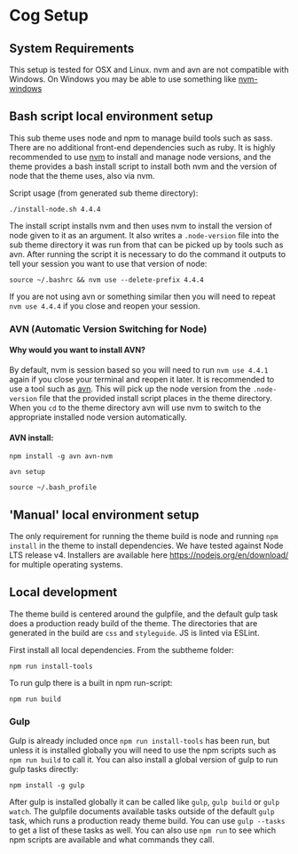 # Cog Setup

## System Requirements

This setup is tested for OSX and Linux. nvm and avn are not compatible with Windows. On Windows you may be able to use something like [nvm-windows](https://github.com/coreybutler/nvm-windows)

## Bash script local environment setup

This sub theme uses node and npm to manage build tools such as sass. There are no additional front-end dependencies such as ruby. It is highly recommended to use [nvm](https://github.com/creationix/nvm) to install and manage node versions, and the theme provides a bash install script to install both nvm and the version of node that the theme uses, also via nvm.

Script usage (from generated sub theme directory):

`./install-node.sh 4.4.4`

The install script installs nvm and then uses nvm to install the version of node given to it as an argument. It also writes a `.node-version` file into the sub theme directory it was run from that can be picked up by tools such as avn. After running the script it is necessary to do the command it outputs to tell your session you want to use that version of node:

`source ~/.bashrc && nvm use --delete-prefix 4.4.4`

If you are not using avn or something similar then you will need to repeat `nvm use 4.4.4` if you close and reopen your session.


### AVN (Automatic Version Switching for Node)
<a name="avn"></a>
#### Why would you want to install AVN?

By default, nvm is session based so you will need to run `nvm use 4.4.1` again if you close your terminal and reopen it later. It is recommended to use a tool such as [avn](https://github.com/wbyoung/avn). This will pick up the node version from the `.node-version` file that the provided install script places in the theme directory. When you `cd` to the theme directory avn will use nvm to switch to the appropriate installed node version automatically.

#### AVN install:

`npm install -g avn avn-nvm`

`avn setup`

`source ~/.bash_profile`

## 'Manual' local environment setup

The only requirement for running the theme build is node and running `npm install` in the theme to install dependencies. We have tested against Node LTS release v4. Installers are available here https://nodejs.org/en/download/ for multiple operating systems.

## Local development

The theme build is centered around the gulpfile, and the default gulp task does a production ready build of the theme. The directories that are generated in the build are `css` and `styleguide`. JS is linted via ESLint.

First install all local dependencies. From the subtheme folder:

`npm run install-tools`

To run gulp there is a built in npm run-script:

`npm run build`

### Gulp

Gulp is already included once `npm run install-tools` has been run, but unless it is installed globally you will need to use the npm scripts such as `npm run build` to call it. You can also install a global version of gulp to run gulp tasks directly:

`npm install -g gulp`

After gulp is installed globally it can be called like `gulp`, `gulp build` or `gulp watch`. The gulpfile documents available tasks outside of the default `gulp` task, which runs a production ready theme build. You can use `gulp --tasks` to get a list of these tasks as well. You can also use `npm run` to see which npm scripts are available and what commands they call.
